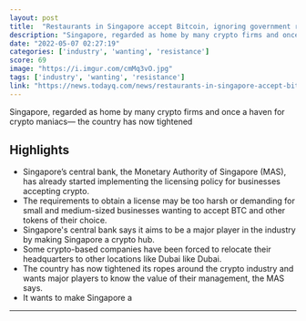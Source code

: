 ```yaml
---
layout: post
title:  "Restaurants in Singapore accept Bitcoin, ignoring government resistance"
description: "Singapore, regarded as home by many crypto firms and once a haven for crypto maniacs— the country has now tightened"
date: "2022-05-07 02:27:19"
categories: ['industry', 'wanting', 'resistance']
score: 69
image: "https://i.imgur.com/cmMq3vO.jpg"
tags: ['industry', 'wanting', 'resistance']
link: "https://news.todayq.com/news/restaurants-in-singapore-accept-bitcoin-ignoring-government-resistance/"
---
```


Singapore, regarded as home by many crypto firms and once a haven for crypto maniacs— the country has now tightened

## Highlights

- Singapore’s central bank, the Monetary Authority of Singapore (MAS), has already started implementing the licensing policy for businesses accepting crypto.
- The requirements to obtain a license may be too harsh or demanding for small and medium-sized businesses wanting to accept BTC and other tokens of their choice.
- Singapore's central bank says it aims to be a major player in the industry by making Singapore a crypto hub.
- Some crypto-based companies have been forced to relocate their headquarters to other locations like Dubai like Dubai.
- The country has now tightened its ropes around the crypto industry and wants major players to know the value of their management, the MAS says.
- It wants to make Singapore a

---

